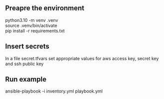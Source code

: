 ## Preapre the environment
python3.10 -m venv .venv\
source .venv/bin/activate\
pip install -r requirements.txt

## Insert secrets
In a file secret.tfvars set appropriate values for aws access key, secret key and ssh public key

## Run example 
ansible-playbook -i inventory.yml playbook.yml
